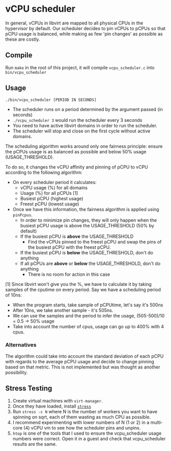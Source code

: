# vCPU scheduler

In general, vCPUs in libvirt are mapped to all physical CPUs in the hypervisor
by default. Our scheduler decides to pin vCPUs to pCPUs so that pCPU usage
is balanced, while making as few 'pin changes' as possible as these are costly.

## Compile

Run `make` in the root of this project, it will compile `vcpu_scheduler.c`
into `bin/vcpu_scheduler`

## Usage

`./bin/vcpu_scheduler [PERIOD IN SECONDS]`

* The scheduler runs on a period determined by the argument passed (in seconds)
* `./vcpu_scheduler 3` would run the scheduler every 3 seconds
* You need to have active libvirt domains in order to run the scheduler.
* The scheduler will stop and close on the first cycle without active domains.

The scheduling algorithm works around only one fairness principle: ensure the pCPUs
usage is as balanced as possible and below 50% usage (USAGE_THRESHOLD).

To do so, it changes the vCPU affinity and pinning of pCPU to vCPU according to
the following algorithm:

* On every scheduler period it calculates:
  - vCPU usage (%) for all domains
  - Usage (%) for all pCPUs [1]
  - Busiest pCPU (highest usage)
  - Freest pCPU (lowest usage)
* Once we have this information, the fairness algorithm is applied using `pinPcpus`.
  - In order to minimize pin changes, they will only happen when the busiest pCPU
  usage is above the USAGE_THRESHOLD (50% by default)
  - If the busiest pCPU is **above** the USAGE_THRESHOLD
    - Find the vCPUs pinned to the freest pCPU and swap the pins of the
      busiest pCPU with the freest pCPU.
  - If the busiest pCPU is **below** the USAGE_THRESHOLD, don't do anything
  - If all pCPUs are **above** or **below** the USAGE_THRESHOLD, don't do anything
    - There is no room for action in this case

[1] Since libvirt won't give you the %, we have to calculate it by taking samples
of the cputime on every period. Say we have a scheduling period of 10ns:
* When the program starts, take sample of pCPUtime, let's say it's 500ns
* After 10ns, we take another sample - it's 505ns.
* We can use the samples and the period to infer the usage, (505-500)/10 = 0.5 -> 50% usage
* Take into account the number of cpus, usage can go up to 400% with 4 cpus.

### Alternatives

The algorithm could take into account the standard deviation of each pCPU with
regards to the average pCPU usage and decide to change pinning based on that metric.
This is not implemented but was thought as another possibility.

## Stress Testing

1. Create virtual machines with `virt-manager`.
2. Once they have loaded, install [`stress`](https://linux.die.net/man/1/stress)
3. Run `stress -c N` where N is the number of workers you want to have spinning on sqrt,
  each of them wasting as much CPU as possible.
4. I recommend experimenting with lower numbers of N (1 or 2) in a multi-core
  (4) vCPU vm to see how the scheduler pins and unpins.
5. `htop` is one of the tools that I used to ensure the vcpu_scheduler usage numbers were
  correct. Open it in a guest and check that vcpu_scheduler results are the same.
